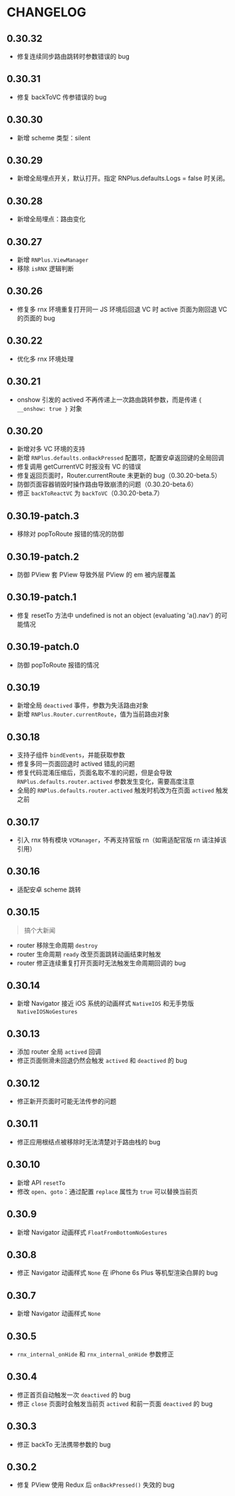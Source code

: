 # CHANGELOG

## 0.30.32

- 修复连续同步路由跳转时参数错误的 bug

## 0.30.31

- 修复 backToVC 传参错误的 bug

## 0.30.30

- 新增 scheme 类型：silent

## 0.30.29

- 新增全局埋点开关，默认打开。指定 RNPlus.defaults.Logs = false 时关闭。

## 0.30.28

- 新增全局埋点：路由变化

## 0.30.27

- 新增 `RNPlus.ViewManager`
- 移除 `isRNX` 逻辑判断

## 0.30.26

- 修复多 rnx 环境重复打开同一 JS 环境后回退 VC 时 active 页面为刚回退 VC 的页面的 bug

## 0.30.22

- 优化多 rnx 环境处理

## 0.30.21

- onshow 引发的 actived 不再传递上一次路由跳转参数，而是传递 `{ __onshow: true }` 对象

## 0.30.20

- 新增对多 VC 环境的支持
- 新增 `RNPlus.defaults.onBackPressed` 配置项，配置安卓返回键的全局回调
- 修复调用 getCurrentVC 时报没有 VC 的错误
- 修复返回页面时，Router.currentRoute 未更新的 bug（0.30.20-beta.5）
- 防御页面容器销毁时操作路由导致崩溃的问题（0.30.20-beta.6）
- 修正 `backToReactVC` 为 `backToVC`（0.30.20-beta.7）

## 0.30.19-patch.3

- 移除对 popToRoute 报错的情况的防御

## 0.30.19-patch.2

- 防御 PView 套 PView 导致外层 PView 的 em 被内层覆盖

## 0.30.19-patch.1

- 修复 resetTo 方法中 undefined is not an object (evaluating 'a().nav') 的可能情况

## 0.30.19-patch.0

- 防御 popToRoute 报错的情况

## 0.30.19

- 新增全局 `deactived` 事件，参数为失活路由对象
- 新增 `RNPlus.Router.currentRoute`，值为当前路由对象

## 0.30.18

- 支持子组件 `bindEvents`，并能获取参数
- 修复多同一页面回退时 actived 错乱的问题
- 修复代码混淆压缩后，页面名取不准的问题，但是会导致 `RNPlus.defaults.router.actived` 参数发生变化，需要高度注意
- 全局的 `RNPlus.defaults.router.actived` 触发时机改为在页面 `actived` 触发之前

## 0.30.17

- 引入 rnx 特有模块 `VCManager`，不再支持官版 rn（如需适配官版 rn 请注掉该引用）

## 0.30.16

- 适配安卓 scheme 跳转

## 0.30.15

> 搞个大新闻

- router 移除生命周期 `destroy`
- router 生命周期 `ready` 改至页面跳转动画结束时触发
- router 修正连续重复打开页面时无法触发生命周期回调的 bug

## 0.30.14

- 新增 Navigator 接近 iOS 系统的动画样式 `NativeIOS` 和无手势版 `NativeIOSNoGestures`

## 0.30.13

- 添加 router 全局 `actived` 回调
- 修正页面侧滑未回退仍然会触发 `actived` 和 `deactived` 的 bug

## 0.30.12

- 修正新开页面时可能无法传参的问题

## 0.30.11

- 修正应用根结点被移除时无法清楚对于路由栈的 bug

## 0.30.10

- 新增 API `resetTo`
- 修改 `open`、`goto`：通过配置 `replace` 属性为 `true` 可以替换当前页

## 0.30.9

- 新增 Navigator 动画样式 `FloatFromBottomNoGestures`

## 0.30.8

- 修正 Navigator 动画样式 `None` 在 iPhone 6s Plus 等机型渲染白屏的 bug

## 0.30.7

- 新增 Navigator 动画样式 `None`

## 0.30.5

- `rnx_internal_onHide` 和 `rnx_internal_onHide` 参数修正

## 0.30.4

- 修正首页自动触发一次 `deactived` 的 bug
- 修正 `close` 页面时会触发当前页 `actived` 和前一页面 `deactived` 的 bug

## 0.30.3

- 修正 backTo 无法携带参数的 bug

## 0.30.2

- 修复 PView 使用 Redux 后 `onBackPressed()` 失效的 bug
